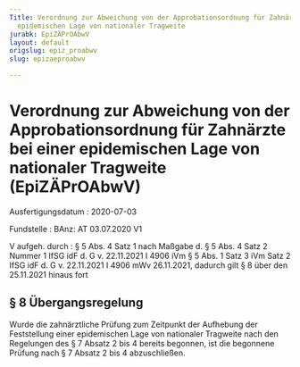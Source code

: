 ```yaml
---
Title: Verordnung zur Abweichung von der Approbationsordnung für Zahnärzte bei einer
  epidemischen Lage von nationaler Tragweite
jurabk: EpiZÄPrOAbwV
layout: default
origslug: epiz_proabwv
slug: epizaeproabwv

---
```


# Verordnung zur Abweichung von der Approbationsordnung für Zahnärzte bei einer epidemischen Lage von nationaler Tragweite (EpiZÄPrOAbwV)

Ausfertigungsdatum
:   2020-07-03

Fundstelle
:   BAnz: AT 03.07.2020 V1

V aufgeh. durch
:   § 5 Abs. 4 Satz 1 nach Maßgabe d. § 5 Abs. 4 Satz 2 Nummer 1 IfSG idF d. G v. 22.11.2021 I 4906 iVm § 5 Abs. 1 Satz 3 iVm Satz 2 IfSG idF d. G v. 22.11.2021 I 4906 mWv 26.11.2021, dadurch gilt § 8 über den 25.11.2021 hinaus fort


## § 8 Übergangsregelung

Wurde die zahnärztliche Prüfung zum Zeitpunkt der Aufhebung der Feststellung einer epidemischen Lage von nationaler Tragweite nach den Regelungen des § 7 Absatz 2 bis 4 bereits begonnen, ist die begonnene Prüfung nach § 7 Absatz 2 bis 4 abzuschließen.

